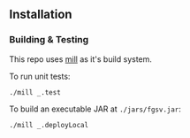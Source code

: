 ## Installation

### Building & Testing

This repo uses [mill](https://com-lihaoyi.github.io/mill/mill/Intro_to_Mill.html) as it's build system.

To run unit tests:

```console
./mill _.test
```

To build an executable JAR at `./jars/fgsv.jar`:

```console
./mill _.deployLocal
```
